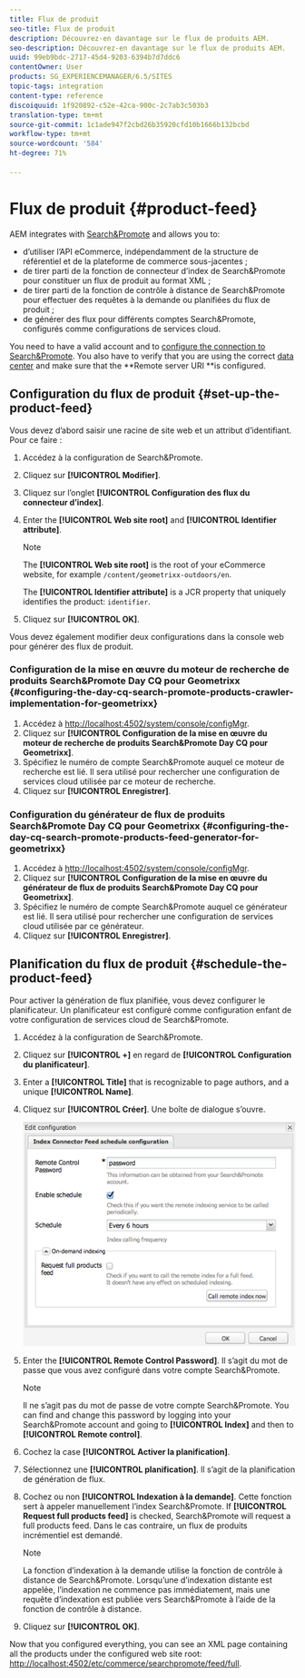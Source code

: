 ```yaml
---
title: Flux de produit
seo-title: Flux de produit
description: Découvrez-en davantage sur le flux de produits AEM.
seo-description: Découvrez-en davantage sur le flux de produits AEM.
uuid: 99eb9bdc-2717-45d4-9203-6394b7d7ddc6
contentOwner: User
products: SG_EXPERIENCEMANAGER/6.5/SITES
topic-tags: integration
content-type: reference
discoiquuid: 1f920892-c52e-42ca-900c-2c7ab3c503b3
translation-type: tm+mt
source-git-commit: 1c1ade947f2cbd26b35920cfd10b1666b132bcbd
workflow-type: tm+mt
source-wordcount: '584'
ht-degree: 71%

---
```



# Flux de produit {#product-feed}

AEM integrates with [Search&amp;Promote](https://www.adobe.com/solutions/testing-targeting/searchandpromote.html) and allows you to:

* d’utiliser l’API eCommerce, indépendamment de la structure de référentiel et de la plateforme de commerce sous-jacentes ;
* de tirer parti de la fonction de connecteur d’index de Search&amp;Promote pour constituer un flux de produit au format XML ;
* de tirer parti de la fonction de contrôle à distance de Search&amp;Promote pour effectuer des requêtes à la demande ou planifiées du flux de produit ;
* de générer des flux pour différents comptes Search&amp;Promote, configurés comme configurations de services cloud.

You need to have a valid account and to [configure the connection to Search&amp;Promote](/help/sites-administering/search-and-promote.md#configuring-the-connection-to-search-promote). You also have to verify that you are using the correct [data center](/help/sites-administering/search-and-promote.md#configuring-the-data-center) and make sure that the **Remote server URI **is configured.

## Configuration du flux de produit {#set-up-the-product-feed}

Vous devez d’abord saisir une racine de site web et un attribut d’identifiant. Pour ce faire :

1. Accédez à la configuration de Search&amp;Promote.
1. Cliquez sur **[!UICONTROL Modifier]**.
1. Cliquez sur l’onglet **[!UICONTROL Configuration des flux du connecteur d’index]**.
1. Enter the **[!UICONTROL Web site root]** and **[!UICONTROL Identifier attribute]**.

   >[!NOTE]
   >
   >The **[!UICONTROL Web site root]** is the root of your eCommerce website, for example `/content/geometrixx-outdoors/en`.
   >
   >The **[!UICONTROL Identifier attribute]** is a JCR property that uniquely identifies the product: `identifier`.

1. Cliquez sur **[!UICONTROL OK]**.

Vous devez également modifier deux configurations dans la console web pour générer des flux de produit.

### Configuration de la mise en œuvre du moteur de recherche de produits Search&amp;Promote Day CQ pour Geometrixx {#configuring-the-day-cq-search-promote-products-crawler-implementation-for-geometrixx}

1. Accédez à [http://localhost:4502/system/console/configMgr](http://localhost:4502/system/console/configMgr).
1. Cliquez sur **[!UICONTROL Configuration de la mise en œuvre du moteur de recherche de produits Search&amp;Promote Day CQ pour Geometrixx]**.
1. Spécifiez le numéro de compte Search&amp;Promote auquel ce moteur de recherche est lié. Il sera utilisé pour rechercher une configuration de services cloud utilisée par ce moteur de recherche.
1. Cliquez sur **[!UICONTROL Enregistrer]**.

### Configuration du générateur de flux de produits Search&amp;Promote Day CQ pour Geometrixx {#configuring-the-day-cq-search-promote-products-feed-generator-for-geometrixx}

1. Accédez à [http://localhost:4502/system/console/configMgr](http://localhost:4502/system/console/configMgr).
1. Cliquez sur **[!UICONTROL Configuration de la mise en œuvre du générateur de flux de produits Search&amp;Promote Day CQ pour Geometrixx]**.
1. Spécifiez le numéro de compte Search&amp;Promote auquel ce générateur est lié. Il sera utilisé pour rechercher une configuration de services cloud utilisée par ce générateur.
1. Cliquez sur **[!UICONTROL Enregistrer]**.

## Planification du flux de produit {#schedule-the-product-feed}

Pour activer la génération de flux planifiée, vous devez configurer le planificateur.
Un planificateur est configuré comme configuration enfant de votre configuration de services cloud de Search&amp;Promote.

1. Accédez à la configuration de Search&amp;Promote.
1. Cliquez sur **[!UICONTROL +]** en regard de **[!UICONTROL Configuration du planificateur]**.
1. Enter a **[!UICONTROL Title]** that is recognizable to page authors, and a unique **[!UICONTROL Name]**.
1. Cliquez sur **[!UICONTROL Créer]**. Une boîte de dialogue s’ouvre.

   ![chlimage_1-108](assets/chlimage_1-108a.png)

1. Enter the **[!UICONTROL Remote Control Password]**. Il s’agit du mot de passe que vous avez configuré dans votre compte Search&amp;Promote.

   >[!NOTE]
   >
   >Il ne s’agit pas du mot de passe de votre compte Search&amp;Promote. You can find and change this password by logging into your Search&amp;Promote account and going to **[!UICONTROL Index]** and then to **[!UICONTROL Remote control]**.

1. Cochez la case **[!UICONTROL Activer la planification]**.
1. Sélectionnez une **[!UICONTROL planification]**. Il s’agit de la planification de génération de flux.
1. Cochez ou non **[!UICONTROL Indexation à la demande]**. Cette fonction sert à appeler manuellement l’index Search&amp;Promote. If **[!UICONTROL Request full products feed]** is checked, Search&amp;Promote will request a full products feed. Dans le cas contraire, un flux de produits incrémentiel est demandé.

   >[!NOTE]
   >
   >La fonction d’indexation à la demande utilise la fonction de contrôle à distance de Search&amp;Promote. Lorsqu’une d’indexation distante est appelée, l’indexation ne commence pas immédiatement, mais une requête d’indexation est publiée vers Search&amp;Promote à l’aide de la fonction de contrôle à distance.

1. Cliquez sur **[!UICONTROL OK]**.

Now that you configured everything, you can see an XML page containing all the products under the configured web site root: [http://localhost:4502/etc/commerce/searchpromote/feed/full](http://localhost:4502/etc/commerce/searchpromote/feed/full).
